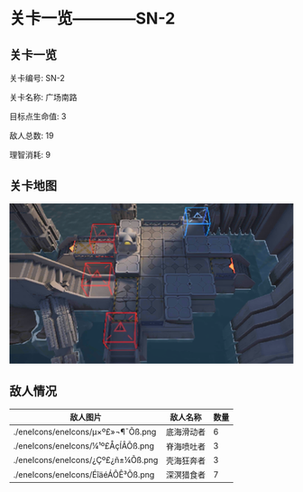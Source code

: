 # 关卡一览————SN-2


## 关卡一览

关卡编号: SN-2

关卡名称: 广场南路

目标点生命值: 3

敌人总数: 19

理智消耗: 9


## 关卡地图
![SN-2](./oprMap/SN-2.png)

## 敌人情况

| 敌人图片 | 敌人名称 | 数量  |
|---------|-----|-----|
| ./eneIcons/eneIcons/µ×º£»¬¶¯Õß.png| 底海滑动者  |   6  |
| ./eneIcons/eneIcons/¼¹º£ÅçÍÂÕß.png| 脊海喷吐者  |   3  |
| ./eneIcons/eneIcons/¿Çº£¿ñ±¼Õß.png| 壳海狂奔者  |   3  |
| ./eneIcons/eneIcons/ÉîäéÁÔÊ³Õß.png| 深溟猎食者  |   7  |
